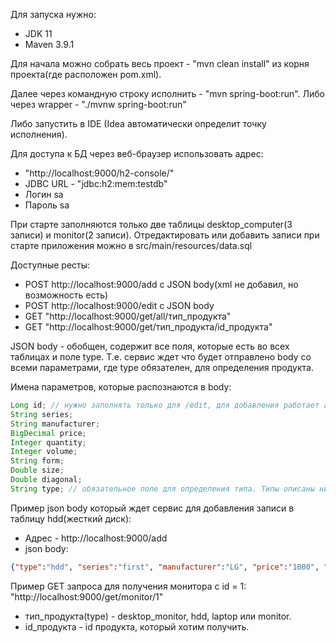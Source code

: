 Для запуска нужно:
- JDK 11
- Maven 3.9.1

Для начала можно собрать весь проект - "mvn clean install" из корня проекта(где расположен pom.xml).

Далее через командную строку исполнить - "mvn spring-boot:run". Либо через wrapper - "./mvnw spring-boot:run"

Либо запустить в IDE (Idea автоматически определит точку исполнения).

Для доступа к БД через веб-браузер использовать адрес:
- "http://localhost:9000/h2-console/"
- JDBC URL - "jdbc:h2:mem:testdb"
- Логин sa
- Пароль sa

При старте заполняются только две таблицы desktop_computer(3 записи) и monitor(2 записи). 
Отредактировать или добавить записи при старте приложения можно в src/main/resources/data.sql

Доступные ресты:

- POST http://localhost:9000/add с JSON body(xml не добавил, но возможность есть)
- POST http://localhost:9000/edit с JSON body
- GET "http://localhost:9000/get/all/тип_продукта" 
- GET "http://localhost:9000/get/тип_продукта/id_продукта" 

JSON body - обобщен, содержит все поля, которые есть во всех таблицах и поле type.
Т.е. сервис ждет что будет отправлено body со всеми параметрами, где type обязателен, для определения продукта.

Имена параметров, которые распознаются в body:
````java
Long id; // нужно заполнять только для /edit, для добавления работает авто инкремент
String series; 
String manufacturer;
BigDecimal price;
Integer quantity;
Integer volume;
String form;
Double size;
Double diagonal;
String type; // обязательное поле для определения типа. Типы описаны ниже (тип_продукта)
````
Пример json body который ждет сервис для добавления записи в таблицу hdd(жесткий диск):
- Адрес - http://localhost:9000/add
- json body:
````json 
{"type":"hdd", "series":"first", "manufacturer":"LG", "price":"1000", "quantity":"2", "volume":"75"}
````
Пример GET запроса для получения монитора с id = 1:
 "http://localhost:9000/get/monitor/1"


- тип_продукта(type) - desktop_monitor, hdd, laptop или monitor.
- id_продукта - id продукта, который хотим получить.

